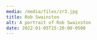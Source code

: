 ```yaml
---
media: /media/files/zr3.jpg
title: Rob Swainston
alt: A portrait of Rob Swainston
date: 2022-01-05T15:20:00-0500
---
```

